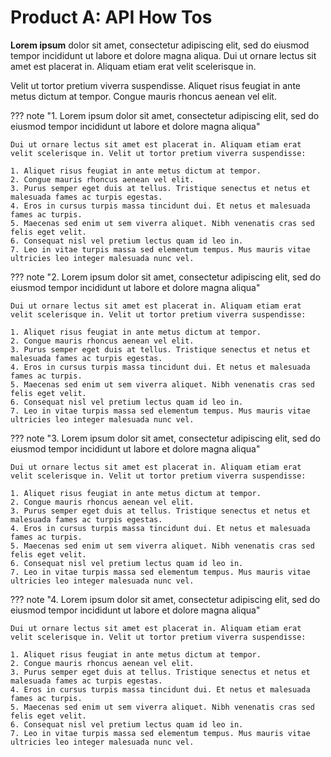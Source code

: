 # Product A: API How Tos

**Lorem ipsum** dolor sit amet, consectetur adipiscing elit, sed do eiusmod tempor incididunt ut labore et dolore magna aliqua. Dui ut ornare lectus sit amet est placerat in. Aliquam etiam erat velit scelerisque in. 

Velit ut tortor pretium viverra suspendisse. Aliquet risus feugiat in ante metus dictum at tempor. Congue mauris rhoncus aenean vel elit. 

??? note "1. Lorem ipsum dolor sit amet, consectetur adipiscing elit, sed do eiusmod tempor incididunt ut labore et dolore magna aliqua"

    Dui ut ornare lectus sit amet est placerat in. Aliquam etiam erat velit scelerisque in. Velit ut tortor pretium viverra suspendisse:

	1. Aliquet risus feugiat in ante metus dictum at tempor. 
	2. Congue mauris rhoncus aenean vel elit. 
	3. Purus semper eget duis at tellus. Tristique senectus et netus et malesuada fames ac turpis egestas. 
	4. Eros in cursus turpis massa tincidunt dui. Et netus et malesuada fames ac turpis. 
	5. Maecenas sed enim ut sem viverra aliquet. Nibh venenatis cras sed felis eget velit. 
	6. Consequat nisl vel pretium lectus quam id leo in.
	7. Leo in vitae turpis massa sed elementum tempus. Mus mauris vitae ultricies leo integer malesuada nunc vel. 

??? note "2. Lorem ipsum dolor sit amet, consectetur adipiscing elit, sed do eiusmod tempor incididunt ut labore et dolore magna aliqua"

    Dui ut ornare lectus sit amet est placerat in. Aliquam etiam erat velit scelerisque in. Velit ut tortor pretium viverra suspendisse:

	1. Aliquet risus feugiat in ante metus dictum at tempor. 
	2. Congue mauris rhoncus aenean vel elit. 
	3. Purus semper eget duis at tellus. Tristique senectus et netus et malesuada fames ac turpis egestas. 
	4. Eros in cursus turpis massa tincidunt dui. Et netus et malesuada fames ac turpis. 
	5. Maecenas sed enim ut sem viverra aliquet. Nibh venenatis cras sed felis eget velit. 
	6. Consequat nisl vel pretium lectus quam id leo in.
	7. Leo in vitae turpis massa sed elementum tempus. Mus mauris vitae ultricies leo integer malesuada nunc vel. 

??? note "3. Lorem ipsum dolor sit amet, consectetur adipiscing elit, sed do eiusmod tempor incididunt ut labore et dolore magna aliqua"

    Dui ut ornare lectus sit amet est placerat in. Aliquam etiam erat velit scelerisque in. Velit ut tortor pretium viverra suspendisse:

	1. Aliquet risus feugiat in ante metus dictum at tempor. 
	2. Congue mauris rhoncus aenean vel elit. 
	3. Purus semper eget duis at tellus. Tristique senectus et netus et malesuada fames ac turpis egestas. 
	4. Eros in cursus turpis massa tincidunt dui. Et netus et malesuada fames ac turpis. 
	5. Maecenas sed enim ut sem viverra aliquet. Nibh venenatis cras sed felis eget velit. 
	6. Consequat nisl vel pretium lectus quam id leo in.
	7. Leo in vitae turpis massa sed elementum tempus. Mus mauris vitae ultricies leo integer malesuada nunc vel. 

??? note "4. Lorem ipsum dolor sit amet, consectetur adipiscing elit, sed do eiusmod tempor incididunt ut labore et dolore magna aliqua"

    Dui ut ornare lectus sit amet est placerat in. Aliquam etiam erat velit scelerisque in. Velit ut tortor pretium viverra suspendisse:

	1. Aliquet risus feugiat in ante metus dictum at tempor. 
	2. Congue mauris rhoncus aenean vel elit. 
	3. Purus semper eget duis at tellus. Tristique senectus et netus et malesuada fames ac turpis egestas. 
	4. Eros in cursus turpis massa tincidunt dui. Et netus et malesuada fames ac turpis. 
	5. Maecenas sed enim ut sem viverra aliquet. Nibh venenatis cras sed felis eget velit. 
	6. Consequat nisl vel pretium lectus quam id leo in.
	7. Leo in vitae turpis massa sed elementum tempus. Mus mauris vitae ultricies leo integer malesuada nunc vel. 
